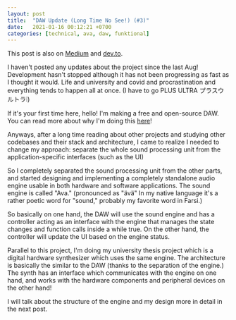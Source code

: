 ```yaml
---
layout: post
title:  "DAW Update (Long Time No See!) (#3)"
date:   2021-01-16 00:12:21 +0700
categories: [technical, ava, daw, funktional]
---
```

This post is also on [Medium](https://amuuu.medium.com/open-source-daw-update-long-time-no-see-3-cd2b2963a4d3) and [dev.to](https://dev.to/amuuu/open-source-daw-update-long-time-no-see-3-g6m).

I haven't posted any updates about the project since the last Aug! Development hasn't stopped although it has not been progressing as fast as I thought it would. Life and university and covid and procrastination and everything tends to happen all at once. (I have to go PLUS ULTRA プラスウルトラ❕)

If it's your first time here, hello! I'm making a free and open-source DAW. You can read more about why I'm doing this [here](https://dev.to/amuuu/i-m-making-an-open-source-daw-1l1)!

Anyways, after a long time reading about other projects and studying other codebases and their stack and architecture, I came to realize I needed to change my approach: separate the whole sound processing unit from the application-specific interfaces (such as the UI) 

So I completely separated the sound processing unit from the other parts, and started designing and implementing a completely standalone audio engine usable in both hardware and software applications. The sound engine is called "Ava." (pronounced as "ävä" In my native language it's a rather poetic word for "sound," probably my favorite word in Farsi.) 

So basically on one hand, the DAW will use the sound engine and has a controller acting as an interface with the engine that manages the state changes and function calls inside a while true. On the other hand, the controller will update the UI based on the engine status.

Parallel to this project, I'm doing my university thesis project which is a digital hardware synthesizer which uses the same engine. The architecture is basically the similar to the DAW (thanks to the separation of the engine.) The synth has an interface which communicates with the engine on one hand, and works with the hardware components and peripheral devices on the other hand!

I will talk about the structure of the engine and my design more in detail in the next post.
